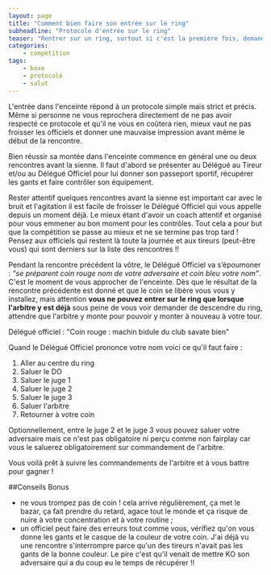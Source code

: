 ```yaml
---
layout: page
title: "Comment bien faire son entrée sur le ring"
subheadline: "Protocole d'entrée sur le ring"
teaser: "Rentrer sur un ring, surtout si c'est la première fois, demande du courage. Tout est codifié en <em>Savate Boxe Française</em>, découvrez ici comment réussir votre entrée sur le ring à tous les coups."
categories:
    - competition
tags:
    - boxe
    - protocole
    - salut
---
```

L'entrée dans l'enceinte répond à un protocole simple mais strict et précis. Même si personne ne vous reprochera directement de ne pas avoir respecté ce protocole et qu'il ne vous en coûtera rien, mieux vaut ne pas froisser les officiels et donner une mauvaise impression avant même le début de la rencontre.

Bien réussir sa montée dans l'enceinte commence en général une ou deux rencontres avant la sienne. Il faut d'abord se présenter au Délégué au Tireur et/ou au Délégué Officiel pour lui donner son passeport sportif, récupérer les gants et faire contrôler son équipement.

Rester attentif quelques rencontres avant la sienne est important car avec le bruit et l'agitation il est facile de froisser le Délégué Officiel qui vous appelle depuis un moment déjà. Le mieux étant d'avoir un coach attentif et organisé pour vous emmener au bon moment pour les contrôles. Tout cela a pour but que la compétition se passe au mieux et ne se termine pas trop tard ! Pensez aux officiels qui restent là toute la journée et aux tireurs (peut-être vous) qui sont derniers sur la liste des rencontres !!

Pendant la rencontre précédent la vôtre, le Délégué Officiel va s’époumoner : *"se préparent coin rouge nom de votre adversaire et coin bleu votre nom"*. C'est le moment de vous approcher de l'enceinte. Dès que le résultat de la rencontre précédente est donné et que le coin se libère vous vous y installez, mais attention **vous ne pouvez entrer sur le ring que lorsque l'arbitre y est déjà** sous peine de vous voir demander de descendre du ring, attendre que l'arbitre y monte pour pouvoir y monter à nouveau à votre tour.

Délégué officiel : "Coin rouge : machin bidule du club savate bien"

Quand le Délégué Officiel prononce votre nom voici ce qu'il faut faire :

1. Aller au centre du ring
2. Saluer le DO
3. Saluer le juge 1
4. Saluer le juge 2
5. Saluer le juge 3
6. Saluer l'arbitre
7. Retourner à votre coin

Optionnellement, entre le juge 2 et le juge 3 vous pouvez saluer votre adversaire mais ce n'est pas obligatoire ni perçu comme non fairplay car vous le saluerez obligatoirement sur commandement de l'arbitre.


Vous voilà prêt à suivre les commandements de l'arbitre et à vous battre pour gagner !

##Conseils Bonus

- ne vous trompez pas de coin ! cela arrive régulièrement, ça met le bazar, ça fait prendre du retard, agace tout le monde et ça risque de nuire à votre concentration et à votre routine ;
- un officiel peut faire des erreurs tout comme vous, vérifiez qu'on vous donne les gants et le casque de la couleur de votre coin. J'ai déjà vu une rencontre s'interrompre parce qu'un des tireurs n'avait pas les gants de la bonne couleur. Le pire c'est qu'il venait de mettre KO son adversaire qui a du coup eu le temps de récupérer !!